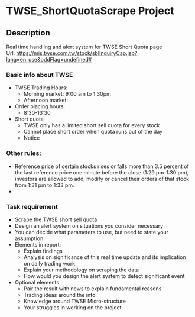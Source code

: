 # TWSE_ShortQuotaScrape Project
## Description
Real time handling and alert system for TWSE Short Quota page <br>
Url: https://mis.twse.com.tw/stock/sblInquiryCap.jsp?lang=en_use&oddFlag=undefined#

### Basic info about TWSE
- TWSE Trading Hours:
  - Morning market: 9:00 am to 1:30pm
  - Afternoon market: 
- Order placing hours:
  - 8:30-13:30
- Short quota
  - TWSE only has a limited short sell quota for every stock
  - Cannot place short order when quota runs out of the day
  - Notice


### Other rules:
- Reference price of certain stocks rises or falls more than 3.5 percent of the last reference price one minute before the close (1:29 pm-1:30 pm), investors are allowed to add, modify or cancel their orders of that stock from 1:31 pm to 1:33 pm.
- 

### Task requirement
- Scrape the TWSE short sell quota
- Design an alert system on situations you consider necessary
- You can decide what parameters to use, but need to state your assumption.
- Elements in report:
  - Explain findings
  - Analysis on significance of this real time update and its implication on daily trading work
  - Explain your methodology on scraping the data
  - How would you design the alert system to detect significant event
- Optional elements
  - Pair the result with news to explain fundamental reasons
  - Trading ideas around the info
  - Knowledge around TWSE Micro-structure
  - Your struggles in working on the project
